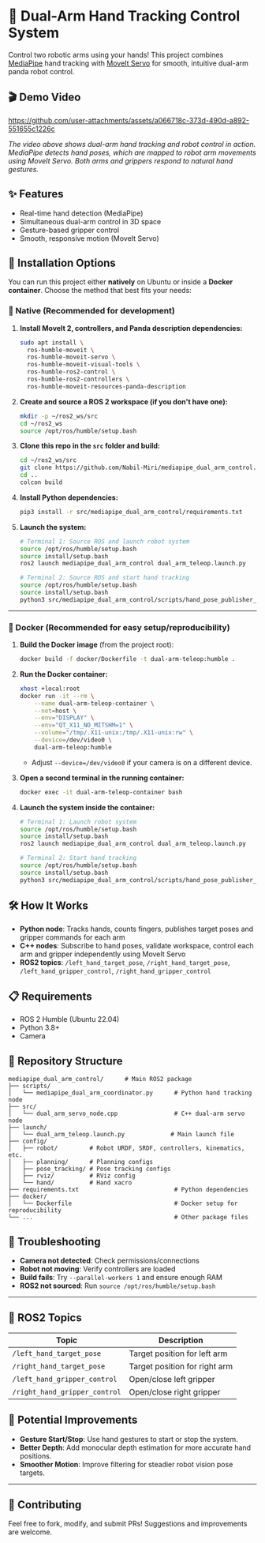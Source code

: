 # 🤖 Dual-Arm Hand Tracking Control System
Control two robotic arms using your hands! This project combines [MediaPipe](https://github.com/google-ai-edge/mediapipe) hand tracking with [MoveIt Servo](https://moveit.ai/moveit/ros2/servo/jog/2020/09/09/moveit2-servo.html) for smooth, intuitive dual-arm panda robot control.

## 🎬 Demo Video



https://github.com/user-attachments/assets/a066718c-373d-490d-a892-551655c1226c



*The video above shows dual-arm hand tracking and robot control in action. MediaPipe detects hand poses, which are mapped to robot arm movements using MoveIt Servo. Both arms and grippers respond to natural hand gestures.*

## ✨ Features

- Real-time hand detection (MediaPipe)
- Simultaneous dual-arm control in 3D space
- Gesture-based gripper control
- Smooth, responsive motion (MoveIt Servo)


## 🏁 Installation Options

You can run this project either **natively** on Ubuntu or inside a **Docker container**. Choose the method that best fits your needs:


### 🐧 Native (Recommended for development)

1. **Install MoveIt 2, controllers, and Panda description dependencies:**
   ```bash
   sudo apt install \
     ros-humble-moveit \
     ros-humble-moveit-servo \
     ros-humble-moveit-visual-tools \
     ros-humble-ros2-control \
     ros-humble-ros2-controllers \
     ros-humble-moveit-resources-panda-description
   ```

2. **Create and source a ROS 2 workspace (if you don't have one):**
   ```bash
   mkdir -p ~/ros2_ws/src
   cd ~/ros2_ws
   source /opt/ros/humble/setup.bash
   ```

3. **Clone this repo in the `src` folder and build:**
   ```bash
   cd ~/ros2_ws/src
   git clone https://github.com/Nabil-Miri/mediapipe_dual_arm_control.git
   cd ..
   colcon build
   ```

4. **Install Python dependencies:**
   ```bash
   pip3 install -r src/mediapipe_dual_arm_control/requirements.txt
   ```

5. **Launch the system:**
   ```bash
   # Terminal 1: Source ROS and launch robot system
   source /opt/ros/humble/setup.bash
   source install/setup.bash
   ros2 launch mediapipe_dual_arm_control dual_arm_teleop.launch.py

   # Terminal 2: Source ROS and start hand tracking
   source /opt/ros/humble/setup.bash
   source install/setup.bash
   python3 src/mediapipe_dual_arm_control/scripts/hand_pose_publisher_node.py
   ```

---

### 🐳 Docker (Recommended for easy setup/reproducibility)

1. **Build the Docker image** (from the project root):
   ```bash
   docker build -f docker/Dockerfile -t dual-arm-teleop:humble .
   ```

2. **Run the Docker container:**
   ```bash
   xhost +local:root
   docker run -it --rm \
       --name dual-arm-teleop-container \
       --net=host \
       --env="DISPLAY" \
       --env="QT_X11_NO_MITSHM=1" \
       --volume="/tmp/.X11-unix:/tmp/.X11-unix:rw" \
       --device=/dev/video0 \
       dual-arm-teleop:humble
   ```
   - Adjust `--device=/dev/video0` if your camera is on a different device.

3. **Open a second terminal in the running container:**
   ```bash
   docker exec -it dual-arm-teleop-container bash
   ```

4. **Launch the system inside the container:**
   ```bash
   # Terminal 1: Launch robot system
   source /opt/ros/humble/setup.bash
   source install/setup.bash
   ros2 launch mediapipe_dual_arm_control dual_arm_teleop.launch.py

   # Terminal 2: Start hand tracking
   source /opt/ros/humble/setup.bash
   source install/setup.bash
   python3 src/mediapipe_dual_arm_control/scripts/hand_pose_publisher_node.py
   ```

## 🛠️ How It Works

- **Python node**: Tracks hands, counts fingers, publishes target poses and gripper commands for each arm
- **C++ nodes**: Subscribe to hand poses, validate workspace, control each arm and gripper independently using MoveIt Servo
- **ROS2 topics**: `/left_hand_target_pose`, `/right_hand_target_pose`, `/left_hand_gripper_control`, `/right_hand_gripper_control`

## 📋 Requirements

- ROS 2 Humble (Ubuntu 22.04)
- Python 3.8+
- Camera

## 📁 Repository Structure

```
mediapipe_dual_arm_control/      # Main ROS2 package
├── scripts/
│   └── mediapipe_dual_arm_coordinator.py      # Python hand tracking node
├── src/
│   └── dual_arm_servo_node.cpp                # C++ dual-arm servo node
├── launch/
│   └── dual_arm_teleop.launch.py             # Main launch file
├── config/
│   ├── robot/         # Robot URDF, SRDF, controllers, kinematics, etc.
│   ├── planning/      # Planning configs
│   ├── pose_tracking/ # Pose tracking configs
│   ├── rviz/          # RViz config
│   └── hand/          # Hand xacro
├── requirements.txt                           # Python dependencies
├── docker/
│   └── Dockerfile                             # Docker setup for reproducibility
└── ...                                        # Other package files
```

## 🐞 Troubleshooting

- **Camera not detected**: Check permissions/connections
- **Robot not moving**: Verify controllers are loaded
- **Build fails**: Try `--parallel-workers 1` and ensure enough RAM
- **ROS2 not sourced**: Run `source /opt/ros/humble/setup.bash`

---

<!-- ## 🏗️ System Architecture

<details>
<summary><strong>System Architecture Details (click to expand)</strong></summary>

#### 🐍 Python Hand Tracking Node (`mediapipe_dual_arm_coordinator.py`)
The vision processing powerhouse that:
- **Captures camera feed** at 50Hz using OpenCV
- **Detects hands** using Google's MediaPipe library
- **Maps hand positions** from camera coordinates to robot workspace
- **Counts fingers** to determine gripper open/close commands
- **Publishes to ROS2 topics** for each arm independently

#### ⚡ C++ Dual Arm Servo Node (`dual_arm_servo_node.cpp`)
Two instances of this node run simultaneously (one per arm):
- **Subscribes to hand poses** from the Python node
- **Validates workspace limits** for safety
- **Controls MoveIt Servo** for real-time arm movement
- **Manages gripper trajectories** via joint controllers
- **Runs in separate namespaces** to prevent conflicts

#### 🔄 Data Flow
1. **Camera** → Python node detects hands
2. **Python node** → Publishes `/left_hand_target_pose` and `/right_hand_target_pose`
3. **C++ nodes** (`dual_arm_servo_node.cpp`) → Subscribe to poses and validate workspace
4. **MoveIt Servo** → Converts poses to joint commands
5. **Controllers** → Move robot arms and grippers

</details>

--- -->

## 📡 ROS2 Topics

| Topic | Description |
|-------|-------------|
| `/left_hand_target_pose` | Target position for left arm |
| `/right_hand_target_pose` | Target position for right arm |
| `/left_hand_gripper_control` | Open/close left gripper |
| `/right_hand_gripper_control` | Open/close right gripper |

<!-- ## 🛠️ Development Journey 

<details>
<summary><strong>From Single Arm to Dual Arm Control</strong></summary>

**Initial Approach:**
- MediaPipe detected hand landmarks
- Converted hand position to robot pose
- Sent pose commands directly to the robot

**❌ Problem**: This worked but the robot was planning in a weird way - it would plan full trajectories for every small hand movement, making the control jerky and unnatural.

### 💡 Discovery: MoveIt Servo
Upon reading more about real-time robot control, I discovered **MoveIt Servo** - a component designed specifically for real-time, smooth robot control. MoveIt Servo:
- Accepts continuous pose or twist commands
- Performs real-time collision checking
- Provides smooth, responsive robot motion
- Integrates seamlessly with MoveIt's planning framework

This was exactly what I needed for natural hand-to-robot control!

### 🔥 Scaling to Dual Arms
Once single arm control worked, I moved to dual arms:

#### 🤖 Dual Arm Moveit Configs Source

To set up the dual-arm robot, I sourced the URDF from the `moveit_resources` package. However, the dual-arm Panda URDF was only available in the `ros2` branch of `moveit_resources` and not in the `humble` branch. As a result, I had to adapt and modify the URDF to ensure compatibility with ROS 2 Humble and my workspace.

Additionally, I added a controller for the gripper, as the default dual-arm MoveIt resources did not provide one. This ensures both arms and grippers can be controlled independently in the simulation and with MoveIt Servo. You must add the following controller definitions to your `ros2_controllers.yaml`:

```yaml
left_panda_fingers_controller:
  type: joint_trajectory_controller/JointTrajectoryController
right_panda_fingers_controller:
  type: joint_trajectory_controller/JointTrajectoryController
```

<details>
<summary><strong>⚠️ Note on ompl_planning.yaml Format (click to expand)</strong></summary>

If you encounter errors related to `request_adapters` or `response_adapters` in `ompl_planning.yaml`, make sure these fields are formatted as multi-line strings (not as YAML arrays). Use the `>-` syntax as shown below:

```yaml
request_adapters: >-
  default_planner_request_adapters/AddTimeOptimalParameterization
  default_planning_request_adapters/ResolveConstraintFrames;
  default_planning_request_adapters/ValidateWorkspaceBounds;
  default_planning_request_adapters/CheckStartStateBounds;
  default_planning_request_adapters/CheckStartStateCollision

response_adapters: >-
  default_planning_response_adapters/AddTimeOptimalParameterization
  default_planning_response_adapters/ValidateSolution
  default_planning_response_adapters/DisplayMotionPath
```

This is required for MoveIt 2 to parse the adapters correctly. If you see errors about adapters, check that your YAML matches this format.

</details>

#### 🚫 The Dual Control Problem
**⚠️ Major Issue**: I could only control one robot arm at a time, not both simultaneously.

**Root Cause**: Both C++ nodes were trying to use the same:
- Topic names (causing conflicts)
- MoveIt planning groups (interference)
- Servo instances (resource competition)

**Solution Strategy**:
1. **Namespace Isolation**: Each arm runs in its own namespace (`/left_arm`, `/right_arm`)
2. **Separate Parameter Files**: Each arm loads its own servo configuration
3. **Independent Servo Instances**: Each C++ node creates its own MoveIt Servo
4. **Unique Topic Names**: MediaPipe publishes to arm-specific topics

### 🎉 Final Result
A fully functional dual arm hand tracking system where:
- Both arms can be controlled simultaneously and independently
- Smooth, real-time motion using MoveIt Servo
- Finger counting controls grippers on both arms
- No interference between left and right arm control
-->
## 🚀 Potential Improvements

- **Gesture Start/Stop**: Use hand gestures to start or stop the system.
- **Better Depth**: Add monocular depth estimation for more accurate hand positions.
- **Smoother Motion**: Improve filtering for steadier robot vision pose targets.

</details>

---


## 🤝 Contributing

Feel free to fork, modify, and submit PRs! Suggestions and improvements are welcome.
